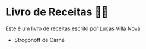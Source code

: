# Livro de Receitas :man_cook:

Este é um livro de receitas escrito por Lucas Villa Nova 

- Strogonoff de Carne 


